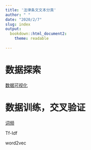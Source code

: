 ```yaml
---
title: '法律条文文本分类'
author: " "
date: "2020/2/7"
slug: index
output:
  bookdown::html_document2:
    theme: readable
    
---
```

# 数据探索

[数据可视化](./law_learning)

# 数据训练，交叉验证


[词频](./cross_validate)

Tf-Idf

word2vec



<script src='//unpkg.com/valine/dist/Valine.min.js'></script>

</head>
  <body>
<div id="vcomments"></div>
  <script>
var valine = new Valine();
valine.init({
    el: '#vcomments',
    appId: 'ENqAtKJ5L5YmUOk2P8Q6Qkcb-gzGzoHsz',
    appKey: 'CF587qMfelC8Dqrdtg9pPAgr',
    lang: 'en'
  })
</script>
  </body>






